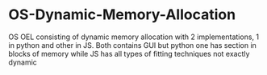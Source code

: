 # OS-Dynamic-Memory-Allocation
OS OEL consisting of dynamic memory allocation with 2 implementations, 1 in python and other in JS. Both contains GUI but python one has section in blocks of memory while JS has all types of fitting techniques not exactly dynamic
